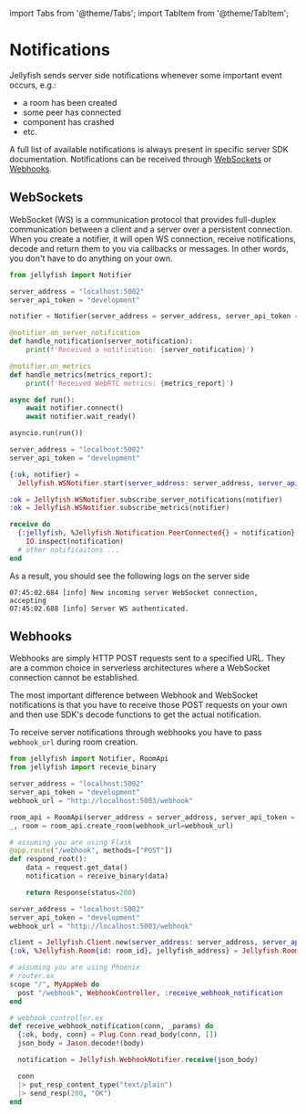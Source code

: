 import Tabs from '@theme/Tabs';
import TabItem from '@theme/TabItem';

# Notifications

Jellyfish sends server side notifications whenever some important event occurs, e.g.:
* a room has been created
* some peer has connected
* component has crashed
* etc.

A full list of available notifications is always present in specific server SDK documentation.
Notifications can be received through [WebSockets](#websockets) or [Webhooks](#webhooks).

## WebSockets

WebSocket (WS) is a communication protocol that provides full-duplex communication between a client and a server over a persistent connection.
When you create a notifier, it will open WS connection, receive notifications,
decode and return them to you via callbacks or messages.
In other words, you don't have to do anything on your own.

<Tabs>
  <TabItem value="python" label="Python">

```python
from jellyfish import Notifier

server_address = "localhost:5002"
server_api_token = "development"

notifier = Notifier(server_address = server_address, server_api_token = server_api_token)

@notifier.on_server_notification
def handle_notification(server_notification):
    print(f'Received a notification: {server_notification}')

@notifier.on_metrics
def handle_metrics(metrics_report):
    print(f'Received WebRTC metrics: {metrics_report}')

async def run():
    await notifier.connect()
    await notifier.wait_ready()

asyncio.run(run())
```

  </TabItem>

  <TabItem value="elixir" label="Elixir">

```elixir
server_address = "localhost:5002"
server_api_token = "development"

{:ok, notifier} =
  Jellyfish.WSNotifier.start(server_address: server_address, server_api_token: server_api_token)

:ok = Jellyfish.WSNotifier.subscribe_server_notifications(notifier)
:ok = Jellyfish.WSNotifier.subscribe_metrics(notifier)

receive do
  {:jellyfish, %Jellyfish.Notification.PeerConnected{} = notification} ->
    IO.inspect(notification)
  # other notificaitons ...
end
```

  </TabItem>
</Tabs>

As a result, you should see the following logs on the server side

```
07:45:02.684 [info] New incoming server WebSocket connection, accepting
07:45:02.688 [info] Server WS authenticated.
```

## Webhooks

Webhooks are simply HTTP POST requests sent to a specified URL.
They are a common choice in serverless architectures where a WebSocket connection cannot be established.

The most important difference between Webhook and WebSocket notifications is that you have to receive those
POST requests on your own and then use SDK's decode functions to get the actual notification.

To receive server notifications through webhooks you have to pass `webhook_url` during room creation.

<Tabs>
  <TabItem value="python" label="Python">

```python
from jellyfish import Notifier, RoomApi
from jellyfish import recevie_binary

server_address = "localhost:5002"
server_api_token = "development"
webhook_url = "http://localhost:5003/webhook"

room_api = RoomApi(server_address = server_address, server_api_token = server_api_token)
_, room = room_api.create_room(webhook_url=webhook_url)

# assuming you are using Flask
@app.route("/webhook", methods=["POST"])
def respond_root():
    data = request.get_data()
    notification = receive_binary(data)

    return Response(status=200)
```

  </TabItem>

  <TabItem value="elixir" label="Elixir">

```elixir
server_address = "localhost:5002"
server_api_token = "development"
webhook_url = "http://localhost:5003/webhook"

client = Jellyfish.Client.new(server_address: server_address, server_api_token: server_api_token)
{:ok, %Jellyfish.Room{id: room_id}, jellyfish_address} = Jellyfish.Room.create(client, max_peers: 10, webhook_url: webhook_url)

# assuming you are using Phoenix
# router.ex
scope "/", MyAppWeb do
  post "/webhook", WebhookController, :receive_webhook_notification
end

# webhook_controller.ex
def receive_webhook_notification(conn, _params) do
  {:ok, body, conn} = Plug.Conn.read_body(conn, [])
  json_body = Jason.decode!(body)

  notification = Jellyfish.WebhookNotifier.receive(json_body)

  conn
  |> put_resp_content_type("text/plain")
  |> send_resp(200, "OK")
end

```

  </TabItem>
</Tabs>
